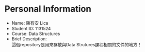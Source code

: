 # Personal Information 
  -  Name: 陳有安 Lica
  -  Student ID: 1131524
  -  Course: Data Structures
  -  Brief Description:<br>
     這個repository是用來存放與Data Strutures課程相關的文件的地方！
